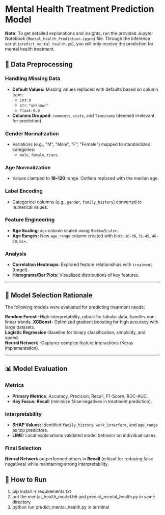 # Mental Health Treatment Prediction Model

**Note:** To get detailed explanations and insights, run the provided Jupyter Notebook (`Mental_Health_Prediction.ipynb`) file. Through the inference script (`predict_mental_health.py`), you will only receive the prediction for mental health treatment.
## 🔧 Data Preprocessing

### Handling Missing Data
- **Default Values:** Missing values replaced with defaults based on column type:
  - `int`: `0`
  - `str`: `"unknown"`
  - `float`: `0.0`
- **Columns Dropped:** `comments`, `state`, and `Timestamp` (deemed irrelevant for prediction).

### Gender Normalization
- Variations (e.g., "M", "Male", "F", "Female") mapped to standardized categories:
  - `male`, `female`, `trans`.

### Age Normalization
- Values clamped to **18–120** range. Outliers replaced with the median age.

### Label Encoding
- Categorical columns (e.g., `gender`, `family_history`) converted to numerical values.

### Feature Engineering
- **Age Scaling:** `Age` column scaled using `MinMaxScaler`.
- **Age Ranges:** New `age_range` column created with bins: `18-30`, `31-45`, `46-60`, `61+`.

### Analysis
- **Correlation Heatmaps:** Explored feature relationships with `treatment` (target).
- **Histograms/Bar Plots:** Visualized distributions of key features.

---

## 🧠 Model Selection Rationale
The following models were evaluated for predicting treatment needs:

**Random Forest**  -High interpretability, robust for tabular data, handles non-linear trends.
**XGBoost**- Optimized gradient boosting for high accuracy with large datasets.    
**Logistic Regression**-Baseline for binary classification, simplicity, and speed.      
 **Neural Network**   -Captures complex feature interactions (Keras implementation).      

---

## 📊 Model Evaluation
### Metrics
- **Primary Metrics:** Accuracy, Precision, Recall, F1-Score, ROC-AUC.
- **Key Focus:** **Recall** (minimize false negatives in treatment prediction).

### Interpretability
- **SHAP Values:** Identified `family_history`, `work_interfere`, and `age_range` as top predictors.
- **LIME:** Local explanations validated model behavior on individual cases.

### Final Selection
**Neural Network** outperformed others in **Recall** (critical for reducing false negatives) while maintaining strong interpretability.
## 🚀 How to Run

1) pip install -r requirements.txt
2) put the mental_health_model.h5 and predict_mental_health.py in same directory
3) python run predict_mental_health.py   in terminal
